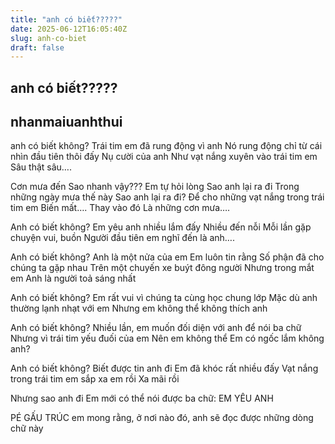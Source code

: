 ```yaml
---
title: "anh có biết?????"
date: 2025-06-12T16:05:40Z
slug: anh-co-biet
draft: false
---
```


## anh có biết?????

## nhanmaiuanhthui

anh có biết không?
Trái tim em đã rung động vì anh
Nó rung động chỉ từ cái nhìn đầu tiên thôi đấy
Nụ cười của anh
Như vạt nắng xuyên vào trái tim em
Sâu thật sâu….
 
Cơn mưa đến
Sao nhanh vậy???
Em tự hỏi lòng
Sao anh lại ra đi
Trong những ngày mưa thế này
Sao anh lại ra đi?
Để cho những vạt nắng trong trái tim em
Biến mất….
Thay vào đó
Là những cơn mưa….
 
Anh có biết không?
Em yêu anh nhiều lắm đấy
Nhiều đến nỗi
Mỗi lần gặp chuyện vui, buồn
Người đầu tiên em nghĩ đến là anh….
 
Anh có biết không?
Anh là một nửa của em
Em luôn tin rằng
Số phận đã cho chúng ta gặp nhau
Trên một chuyến xe buýt đông người
Nhưng trong mắt em
Anh là người toả sáng nhất
 
Anh có biết không?
Em rất vui vì chúng ta cùng học chung lớp
Mặc dù anh thường lạnh nhạt với em
Nhưng em không thể không thích anh
 
Anh có biết không?
Nhiều lần, em muốn đối diện với anh để nói ba chữ
Nhưng vì trái tim yếu đuối của em
Nên em không thể
Em có ngốc lắm không anh?
 
Anh có biết không?
Biết được tin anh đi
Em đã khóc rất nhiều đấy
Vạt nắng trong trái tim em sắp xa em rồi
Xa mãi rồi
 
Nhưng sao anh đi
Em mới có thể nói được ba chữ:
EM YÊU ANH
 
 
 
 
PÉ GẤU TRÚC
em mong rằng, ở nơi nào đó, anh sẽ đọc được những dòng chữ này
